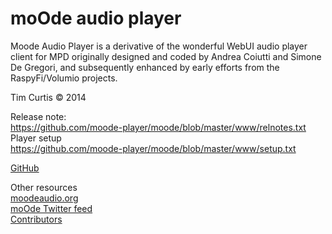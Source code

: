 # moOde audio player

Moode Audio Player is a derivative of the wonderful WebUI audio player client for MPD originally designed and coded by Andrea Coiutti and Simone De Gregori, and subsequently enhanced by early efforts from the RaspyFi/Volumio projects.

Tim Curtis © 2014

Release note:<br>
<a href="https://github.com/moode-player/moode/blob/master/www/relnotes.txt" target="_blank">https://github.com/moode-player/moode/blob/master/www/relnotes.txt</a><br>
Player setup<br>
<a href="https://github.com/moode-player/moode/blob/master/www/relnotes.txt" target="_blank">https://github.com/moode-player/moode/blob/master/www/setup.txt</a><br>

[GitHub](http://github.com)

Other resources<br>
<a href="http://moodeaudio.org" target="_blank">moodeaudio.org</a><br>
<a href="http://twitter.com/MoodeAudio" target="_blank">moOde Twitter feed</a><br>
<a href="http://moodeaudio.org/docs/CONTRIBS.html" target="_blank">Contributors</a><br>
